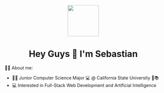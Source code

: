 <div id="header" align="center">
    <img src="https://media.giphy.com/media/ao9DUiTKH60XS/giphy.gif" width = "100">
</div>

<h1 align="center">Hey Guys 👋 I'm Sebastian</h1>

👨‍💻 About me:

- :student: Junior Computer Science Major 💻 @ California State University 🏫📚 
- :computer: Interested in Full-Stack Web Development and Artificial Intelligence
